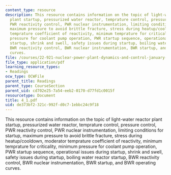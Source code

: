 ```yaml
---
content_type: resource
description: This resource contains information on the topic of light-water reactor
  plant startup, pressurized water reactor, temprature control, pressure control,
  PWR reactivity control, PWR nuclear instrumentation, limiting conditions for startup,
  maximum pressure to avoid brittle fracture, stress during heatup/cooldown, moderator
  temprature coefficient of reactivity, minimum temprature for criticality, minimum
  pressure for coolant pump operation, PWR startup sequence, operational issues during
  startup, shrink and swell, safety issues during startup, boiling water reactor startup,
  BWR reactivity control, BWR nuclear instrumentation, BWR startup, and BWR operating
  curves.
file: /courses/22-921-nuclear-power-plant-dynamics-and-control-january-iap-2006/de373bf2321c992fd0c71ebbc24c9f18_4_1.pdf
file_type: application/pdf
learning_resource_types:
- Readings
ocw_type: OCWFile
parent_title: Readings
parent_type: CourseSection
parent_uid: cd702e25-7a54-eeb2-0170-d77fd1c0015f
resourcetype: Document
title: 4_1.pdf
uid: de373bf2-321c-992f-d0c7-1ebbc24c9f18
---
```

This resource contains information on the topic of light-water reactor plant startup, pressurized water reactor, temprature control, pressure control, PWR reactivity control, PWR nuclear instrumentation, limiting conditions for startup, maximum pressure to avoid brittle fracture, stress during heatup/cooldown, moderator temprature coefficient of reactivity, minimum temprature for criticality, minimum pressure for coolant pump operation, PWR startup sequence, operational issues during startup, shrink and swell, safety issues during startup, boiling water reactor startup, BWR reactivity control, BWR nuclear instrumentation, BWR startup, and BWR operating curves.

